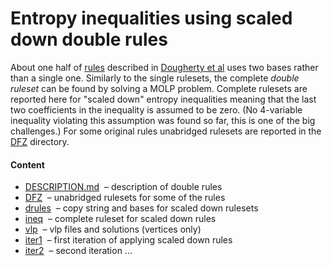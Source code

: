 Entropy inequalities using scaled down double rules
=========================================

About one half of [rules](../rules/DESCRIPTION.md) described in
[Dougherty et al](http://arxiv.org/pdf/1104.3602v1) uses two bases rather
than a single one. Similarly to the single rulesets, the complete
*double ruleset* can be found by solving a MOLP problem. Complete
rulesets are reported here for &quot;scaled down&quot; entropy inequalities
meaning that the last two coefficients in the inequality is assumed to be zero.
(No 4-variable inequality violating this assumption was found so far, this
is one of the big challenges.) For some original rules unabridged rulesets
are reported in the [DFZ](DFZ) directory.

#### Content

* [DESCRIPTION.md](DESCRIPTION.md) &nbsp;&ndash; description of double rules
* [DFZ](DFZ) &nbsp;&ndash; unabridged rulesets for some of the rules
* [drules](drules.txt) &nbsp;&ndash; copy string and bases for scaled down rulesets
* [ineq](ineq) &nbsp;&ndash; complete ruleset for scaled down rules
* [vlp](vlp) &nbsp;&ndash; vlp files and solutions (vertices only)
* [iter1](iter1) &nbsp;&ndash; first iteration of applying scaled down rules
* [iter2](iter2) &nbsp;&ndash; second iteration ...

